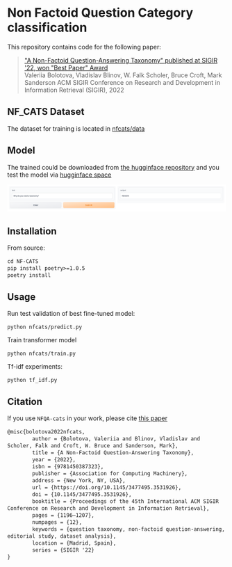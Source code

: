 # Non Factoid Question Category classification


This repository contains code for the following paper:

>["A Non-Factoid Question-Answering Taxonomy" published at SIGIR '22, won "Best Paper" Award](https://dl.acm.org/doi/pdf/10.1145/3477495.3531926)  
> Valeriia Bolotova, Vladislav Blinov, W. Falk Scholer, Bruce Croft, Mark Sanderson
> ACM SIGIR Conference on Research and Development in Information Retrieval (SIGIR), 2022


## NF_CATS Dataset
The dataset for training is located in [nfcats/data](nfcats/data/)

## Model 
The trained could be downloaded from [the hugginface repository](https://huggingface.co/Lurunchik/nf-cats) and you test the model via [hugginface space](https://huggingface.co/spaces/Lurunchik/nf-cats)

[![demo.png](demo.png)](https://huggingface.co/spaces/Lurunchik/nf-cats)

## Installation

From source:

    cd NF-CATS
    pip install poetry>=1.0.5
    poetry install


## Usage
Run test validation of best fine-tuned model:

    python nfcats/predict.py

Train transformer model

    python nfcats/train.py

Tf-idf experiments:
 
    python tf_idf.py 

## Citation

If you use `NFQA-cats` in your work, please cite [this paper](https://dl.acm.org/doi/10.1145/3477495.3531926)

```
@misc{bolotova2022nfcats,
        author = {Bolotova, Valeriia and Blinov, Vladislav and Scholer, Falk and Croft, W. Bruce and Sanderson, Mark},
        title = {A Non-Factoid Question-Answering Taxonomy},
        year = {2022},
        isbn = {9781450387323},
        publisher = {Association for Computing Machinery},
        address = {New York, NY, USA},
        url = {https://doi.org/10.1145/3477495.3531926},
        doi = {10.1145/3477495.3531926},
        booktitle = {Proceedings of the 45th International ACM SIGIR Conference on Research and Development in Information Retrieval},
        pages = {1196–1207},
        numpages = {12},
        keywords = {question taxonomy, non-factoid question-answering, editorial study, dataset analysis},
        location = {Madrid, Spain},
        series = {SIGIR '22}
}
```


